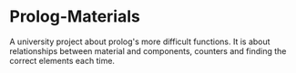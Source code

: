 # Prolog-Materials
A university project about  prolog's more difficult functions. It is about relationships between material and components, counters and finding the correct elements each time.

